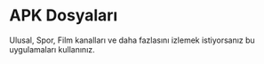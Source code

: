 # APK Dosyaları
Ulusal, Spor, Film kanalları ve daha fazlasını izlemek istiyorsanız bu uygulamaları kullanınız.
